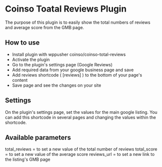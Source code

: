 # Coinso Toatal Reviews Plugin
The purpose of this plugin is to easily show the total numbers of reviews and average score from the GMB page.
## How to use
* Install plugin with wppusher coinso/coinso-total-reviews
* Activate the plugin
* Go to the plugin's settings page (Google Reviews)
* Add required data from your google business page and save
* Add reviews shortcode ( [reviews] ) to the bottom of your page's content
* Save page and see the changes on your site

## Settings
On the plugin's settings page, set the values for the main google listing.
You can add this shortcode in several pages and changing the values within the shortcode.

## Available parameters
total_reviews = to set a new value of the total number of reviews
total_score = to set a new value of the average score
reviews_url = to set a new link to the listing's GMB page